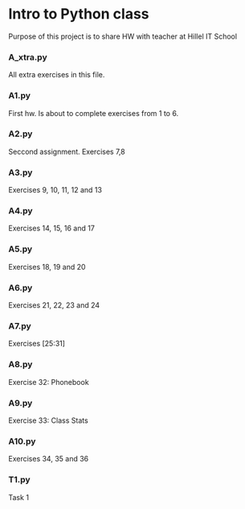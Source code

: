 # Intro to Python class
Purpose of this project is to share HW with teacher at Hillel IT School

### A_xtra.py
All extra exercises in this file.

### A1.py
First hw. Is about to complete exercises from 1 to 6.

### A2.py
Seccond assignment. Exercises 7,8

### A3.py
Exercises 9, 10, 11, 12 and 13

### A4.py
Exercises 14, 15, 16 and 17

### A5.py
Exercises 18, 19 and 20

### A6.py
Exercises 21, 22, 23 and 24

### A7.py
Exercises [25:31]

### A8.py
Exercise 32: Phonebook

### A9.py
Exercise 33: Class Stats

### A10.py
Exercises 34, 35 and 36

### T1.py
Task 1

